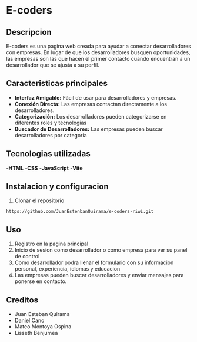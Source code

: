 # E-coders

## Descripcion
E-coders es una pagina web creada para ayudar a conectar desarrolladores con empresas. En lugar de que los desarrolladores busquen oportunidades, las empresas son las que hacen el primer contacto cuando encuentran a un desarrollador que se ajusta a su perfil.

## Caracteristicas principales
- **Interfaz Amigable:** Fácil de usar para desarrolladores y empresas.
- **Conexión Directa:** Las empresas contactan directamente a los desarrolladores.
- **Categorización:** Los desarrolladores pueden categorizarse en diferentes roles y tecnologías
- **Buscador de Desarrolladores:** Las empresas pueden buscar desarrolladores por categoría

## Tecnologias utilizadas
-**HTML**
-**CSS**
-**JavaScript**
-**Vite**

## Instalacion y configuracion
1. Clonar el repositorio
```
https://github.com/JuanEstenbanQuirama/e-coders-riwi.git
```
## Uso
1. Registro en la pagina principal 
2. Inicio de sesion como desarrollador o como empresa para ver su panel de control
3. Como desarrollador podra llenar el formulario con su informacion personal, experiencia, idiomas y educacion
4. Las empresas pueden buscar desarrolladores y enviar mensajes para ponerse en contacto.

## Creditos
- Juan Esteban Quirama
- Daniel Cano
- Mateo Montoya Ospina
- Lisseth Benjumea

